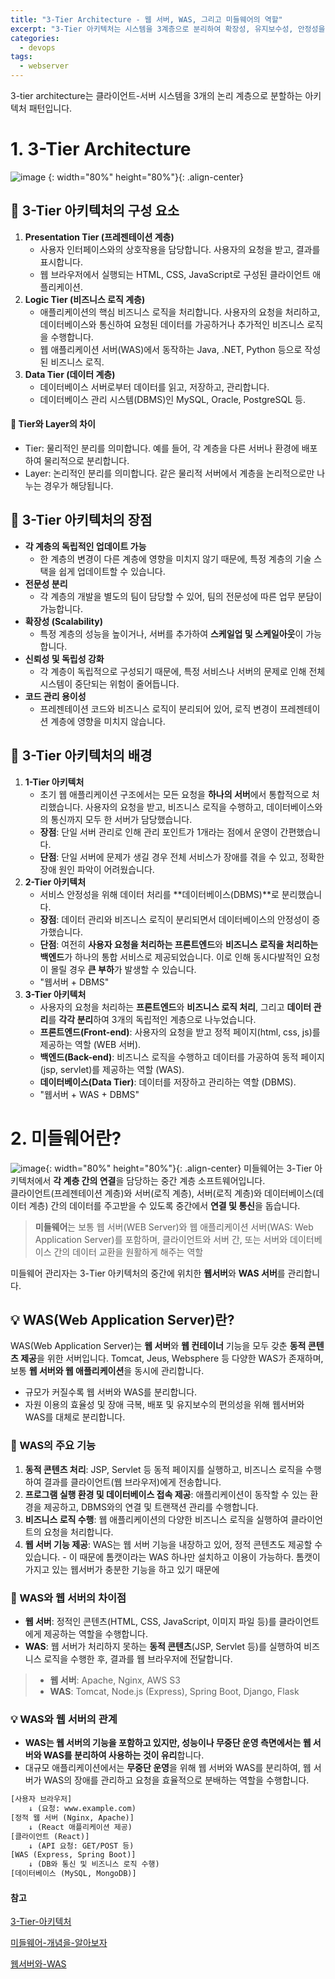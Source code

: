 ```yaml
---
title: "3-Tier Architecture - 웹 서버, WAS, 그리고 미들웨어의 역할"
excerpt: "3-Tier 아키텍처는 시스템을 3계층으로 분리하여 확장성, 유지보수성, 안정성을 높입니다. 이러한 구조에서 웹 서버와 WAS는 각각의 역할을 수행하며, 이 둘을 연결하는 미들웨어는 중요한 중간 다리 역할을 합니다."
categories:
  - devops
tags:
  - webserver
---
```


3-tier architecture는 클라이언트-서버 시스템을 3개의 논리 계층으로 분할하는 아키텍처 패턴입니다.
# 1. 3-Tier Architecture
![image](https://github.com/user-attachments/assets/3c2e2473-2227-4ed1-aec9-5da361e5e122)
{: width="80%" height="80%"}{: .align-center}
## 🔄 **3-Tier 아키텍처의 구성 요소**
1. **Presentation Tier (프레젠테이션 계층)**
    - 사용자 인터페이스와의 상호작용을 담당합니다. 사용자의 요청을 받고, 결과를 표시합니다.
    - 웹 브라우저에서 실행되는 HTML, CSS, JavaScript로 구성된 클라이언트 애플리케이션.
3. **Logic Tier (비즈니스 로직 계층)**
    - 애플리케이션의 핵심 비즈니스 로직을 처리합니다. 사용자의 요청을 처리하고, 데이터베이스와 통신하여 요청된 데이터를 가공하거나 추가적인 비즈니스 로직을 수행합니다.
    - 웹 애플리케이션 서버(WAS)에서 동작하는 Java, .NET, Python 등으로 작성된 비즈니스 로직.
4. **Data Tier (데이터 계층)**
    - 데이터베이스 서버로부터 데이터를 읽고, 저장하고, 관리합니다.
    - 데이터베이스 관리 시스템(DBMS)인 MySQL, Oracle, PostgreSQL 등.


#### 📍 **Tier와 Layer의 차이**
- Tier: 물리적인 분리를 의미합니다. 예를 들어, 각 계층을 다른 서버나 환경에 배포하여 물리적으로 분리합니다.
- Layer: 논리적인 분리를 의미합니다. 같은 물리적 서버에서 계층을 논리적으로만 나누는 경우가 해당됩니다.

## 💎 **3-Tier 아키텍처의 장점**
- **각 계층의 독립적인 업데이트 가능**
    - 한 계층의 변경이 다른 계층에 영향을 미치지 않기 때문에, 특정 계층의 기술 스택을 쉽게 업데이트할 수 있습니다.
- **전문성 분리**
    - 각 계층의 개발을 별도의 팀이 담당할 수 있어, 팀의 전문성에 따른 업무 분담이 가능합니다.
- **확장성 (Scalability)**
    - 특정 계층의 성능을 높이거나, 서버를 추가하여 **스케일업 및 스케일아웃**이 가능합니다.
- **신뢰성 및 독립성 강화**
    - 각 계층이 독립적으로 구성되기 때문에, 특정 서비스나 서버의 문제로 인해 전체 시스템이 중단되는 위험이 줄어듭니다.
- **코드 관리 용이성**
    - 프레젠테이션 코드와 비즈니스 로직이 분리되어 있어, 로직 변경이 프레젠테이션 계층에 영향을 미치지 않습니다.

## 💎 3-Tier 아키텍처의 배경
1. **1-Tier 아키텍처**
    - 초기 웹 애플리케이션 구조에서는 모든 요청을 **하나의 서버**에서 통합적으로 처리했습니다. 사용자의 요청을 받고, 비즈니스 로직을 수행하고, 데이터베이스와의 통신까지 모두 한 서버가 담당했습니다.
    - **장점**: 단일 서버 관리로 인해 관리 포인트가 1개라는 점에서 운영이 간편했습니다.
    - **단점**: 단일 서버에 문제가 생길 경우 전체 서비스가 장애를 겪을 수 있고, 정확한 장애 원인 파악이 어려웠습니다.
2. **2-Tier 아키텍처**
    - 서비스 안정성을 위해 데이터 처리를 **데이터베이스(DBMS)**로 분리했습니다.
    - **장점**: 데이터 관리와 비즈니스 로직이 분리되면서 데이터베이스의 안정성이 증가했습니다.
    - **단점**: 여전히 **사용자 요청을 처리하는 프론트엔드**와 **비즈니스 로직을 처리하는 백엔드**가 하나의 통합 서비스로 제공되었습니다. 이로 인해 동시다발적인 요청이 몰릴 경우 **큰 부하**가 발생할 수 있습니다.
	- "웹서버 + DBMS"
3. **3-Tier 아키텍처**
    - 사용자의 요청을 처리하는 **프론트엔드**와 **비즈니스 로직 처리**, 그리고 **데이터 관리**를 **각각 분리**하여 3개의 독립적인 계층으로 나누었습니다.
    - **프론트엔드(Front-end)**: 사용자의 요청을 받고 정적 페이지(html, css, js)를 제공하는 역할 (WEB 서버).
    - **백엔드(Back-end)**: 비즈니스 로직을 수행하고 데이터를 가공하여 동적 페이지(jsp, servlet)를 제공하는 역할 (WAS).
    - **데이터베이스(Data Tier)**: 데이터를 저장하고 관리하는 역할 (DBMS).
	- "웹서버 + WAS + DBMS"

# 2. 미들웨어란?
![image](https://github.com/user-attachments/assets/5602ba07-5623-4cf4-a5d3-2b49363ce668){: width="80%" height="80%"}{: .align-center}
미들웨어는 3-Tier 아키텍처에서 **각 계층 간의 연결**을 담당하는 중간 계층 소프트웨어입니다.  
클라이언트(프레젠테이션 계층)와 서버(로직 계층), 서버(로직 계층)와 데이터베이스(데이터 계층) 간의 데이터를 주고받을 수 있도록 중간에서 **연결 및 통신**을 돕습니다.
> **미들웨어**는 보통 웹 서버(WEB Server)와 웹 애플리케이션 서버(WAS: Web Application Server)를 포함하며, 클라이언트와 서버 간, 또는 서버와 데이터베이스 간의 데이터 교환을 원활하게 해주는 역할

미들웨어 관리자는 3-Tier 아키텍처의 중간에 위치한 **웹서버**와 **WAS 서버**를 관리합니다.

## 💡 WAS(Web Application Server)란?
WAS(Web Application Server)는 **웹 서버**와 **웹 컨테이너** 기능을 모두 갖춘 **동적 콘텐츠 제공**을 위한 서버입니다. Tomcat, Jeus, Websphere 등 다양한 WAS가 존재하며, 보통 **웹 서버와 웹 애플리케이션**을 동시에 관리합니다.
- 규모가 커질수록 웹 서버와 WAS를 분리합니다.
- 자원 이용의 효율성 및 장애 극복, 배포 및 유지보수의 편의성을 위해 웹서버와 WAS를 대체로 분리합니다.

### 🔄 WAS의 주요 기능
1. **동적 콘텐츠 처리**: JSP, Servlet 등 동적 페이지를 실행하고, 비즈니스 로직을 수행하여 결과를 클라이언트(웹 브라우저)에게 전송합니다.
2. **프로그램 실행 환경 및 데이터베이스 접속 제공**: 애플리케이션이 동작할 수 있는 환경을 제공하고, DBMS와의 연결 및 트랜잭션 관리를 수행합니다.
3. **비즈니스 로직 수행**: 웹 애플리케이션의 다양한 비즈니스 로직을 실행하여 클라이언트의 요청을 처리합니다.
4. **웹 서버 기능 제공**: WAS는 웹 서버 기능을 내장하고 있어, 정적 콘텐츠도 제공할 수 있습니다.
		- 이 때문에 톰캣이라는 WAS 하나만 설치하고 이용이 가능하다. 톰캣이 가지고 있는 웹서버가 충분한 기능을 하고 있기 때문에

### 🔎 WAS와 웹 서버의 차이점
- **웹 서버**: 정적인 콘텐츠(HTML, CSS, JavaScript, 이미지 파일 등)를 클라이언트에게 제공하는 역할을 수행합니다.
- **WAS**: 웹 서버가 처리하지 못하는 **동적 콘텐츠**(JSP, Servlet 등)를 실행하여 비즈니스 로직을 수행한 후, 결과를 웹 브라우저에 전달합니다.
> - **웹 서버**: Apache, Nginx, AWS S3
> - **WAS**: Tomcat, Node.js (Express), Spring Boot, Django, Flask

### 💡 WAS와 웹 서버의 관계
- **WAS는 웹 서버의 기능을 포함하고 있지만, 성능이나 무중단 운영 측면에서는 웹 서버와 WAS를 분리하여 사용하는 것이 유리**합니다.
- 대규모 애플리케이션에서는 **무중단 운영**을 위해 웹 서버와 WAS를 분리하여, 웹 서버가 WAS의 장애를 관리하고 요청을 효율적으로 분배하는 역할을 수행합니다.
```html
[사용자 브라우저]
    ↓ (요청: www.example.com)
[정적 웹 서버 (Nginx, Apache)]
    ↓ (React 애플리케이션 제공)
[클라이언트 (React)]
    ↓ (API 요청: GET/POST 등)
[WAS (Express, Spring Boot)]
    ↓ (DB와 통신 및 비즈니스 로직 수행)
[데이터베이스 (MySQL, MongoDB)]
```


#### 참고
[3-Tier-아키텍처](https://sunrise-min.tistory.com/entry/3-Tier-Architecture-%EC%A0%95%EC%9D%98-%EB%B0%8F-%EA%B5%AC%EC%84%B1%EB%B0%A9%EC%8B%9D)

[미들웨어-개념을-알아보자](https://velog.io/@unyoi/%EC%9D%B8%ED%94%84%EB%9D%BC-%EB%BF%8C%EC%8B%9C%EA%B8%B01-%EB%AF%B8%EB%93%A4%EC%9B%A8%EC%96%B4-%EA%B0%9C%EB%85%90%EC%9D%84-%EC%95%8C%EC%95%84%EB%B3%B4%EC%9E%90)

[웹서버와-WAS](https://sphere-sryn.tistory.com/entry/Web-Server%EC%99%80-WASWeb-Application-Server%EC%9D%98-%EC%B0%A8%EC%9D%B4-feat-%EB%AF%B8%EB%93%A4%EC%9B%A8%EC%96%B4)